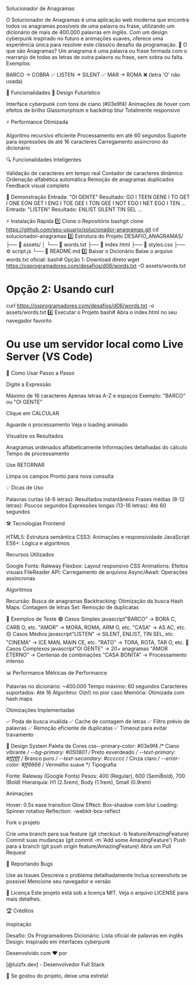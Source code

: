 Solucionador de Anagramas

O Solucionador de Anagramas é uma aplicação web moderna que encontra todos os anagramas possíveis de uma palavra ou frase, utilizando um dicionário de mais de 400.000 palavras em inglês. Com um design cyberpunk inspirado no futuro e animações suaves, oferece uma experiência única para resolver este clássico desafio da programação.
🎯 O que são Anagramas?
Um anagrama é uma palavra ou frase formada com o rearranjo de todas as letras de outra palavra ou frase, sem sobra ou falta.
Exemplos:

BARCO → COBRA ✅
LISTEN → SILENT ✅
MAR → ROMA ❌ (letra 'O' não usada)


🌟 Funcionalidades
🎨 Design Futurístico

Interface cyberpunk com tons de ciano (#03e9f4)
Animações de hover com efeitos de brilho
Glassmorphism e backdrop blur
Totalmente responsivo

⚡ Performance Otimizada

Algoritmo recursivo eficiente
Processamento em até 60 segundos
Suporte para expressões de até 16 caracteres
Carregamento assíncrono do dicionário

🔍 Funcionalidades Inteligentes

Validação de caracteres em tempo real
Contador de caracteres dinâmico
Ordenação alfabética automática
Remoção de anagramas duplicados
Feedback visual completo


🚀 Demonstração
Entrada: "OI GENTE"
Resultado:
GO I TEEN
GENE I TO
GET I ONE
EON GET I
ENG I TOE
GEE I TON
GEE I NOT
EGO I NET
EGO I TEN
...
Entrada: "LISTEN"
Resultado:
ENLIST
SILENT
TIN SEL
...

⚡ Instalação Rápida
1️⃣ Clone o Repositório
bashgit clone https://github.com/seu-usuario/solucionador-anagramas.git
cd solucionador-anagramas
2️⃣ Estrutura do Projeto
DESAFIO_ANAGRAMAS/
├── 📁 assets/
│   └── 📄 words.txt
├── 📄 index.html
├── 🎨 styles.css
├── ⚙️ script.js
└── 📖 README.md
3️⃣ Baixar o Dicionário
Baixe o arquivo words.txt oficial:
bash# Opção 1: Download direto
wget https://osprogramadores.com/desafios/d06/words.txt -O assets/words.txt

# Opção 2: Usando curl
curl https://osprogramadores.com/desafios/d06/words.txt -o assets/words.txt
4️⃣ Executar o Projeto
bash# Abra o index.html no seu navegador favorito
# Ou use um servidor local como Live Server (VS Code)

🎯 Como Usar
Passo a Passo

Digite a Expressão

Máximo de 16 caracteres
Apenas letras A-Z e espaços
Exemplo: "BARCO" ou "OI GENTE"


Clique em CALCULAR

Aguarde o processamento
Veja o loading animado


Visualize os Resultados

Anagramas ordenados alfabeticamente
Informações detalhadas do cálculo
Tempo de processamento


Use RETORNAR

Limpa os campos
Pronto para nova consulta



💡 Dicas de Uso

Palavras curtas (4-6 letras): Resultados instantâneos
Frases médias (8-12 letras): Poucos segundos
Expressões longas (13-16 letras): Até 60 segundos


🛠️ Tecnologias
Frontend

HTML5: Estrutura semântica
CSS3: Animações e responsividade
JavaScript ES6+: Lógica e algoritmos

Recursos Utilizados

Google Fonts: Raleway
Flexbox: Layout responsivo
CSS Animations: Efeitos visuais
FileReader API: Carregamento de arquivos
Async/Await: Operações assíncronas

Algoritmos

Recursão: Busca de anagramas
Backtracking: Otimização da busca
Hash Maps: Contagem de letras
Set: Remoção de duplicatas


🧪 Exemplos de Teste
🟢 Casos Simples
javascript"BARCO"  → BORA C, CARB O, etc.
"AMOR"   → MORA, ROMA, ARM O, etc.
"CASA"   → AS AC, etc.
🟡 Casos Médios
javascript"LISTEN"    → SILENT, ENLIST, TIN SEL, etc.
"CINEMA"    → ICE MAN, MAIN CE, etc.
"RATO"      → TORA, ROTA, TAR O, etc.
🔴 Casos Complexos
javascript"OI GENTE"     → 20+ anagramas
"AMOR ETERNO"  → Centenas de combinações
"CASA BONITA"  → Processamento intenso

📊 Performance
Métricas de Performance

Palavras no dicionário: ~400.000
Tempo máximo: 60 segundos
Caracteres suportados: Até 16
Algoritmo: O(n!) no pior caso
Memória: Otimizada com hash maps

Otimizações Implementadas

✅ Poda de busca inválida
✅ Cache de contagem de letras
✅ Filtro prévio de palavras
✅ Remoção eficiente de duplicatas
✅ Timeout para evitar travamento


🎨 Design System
Paleta de Cores
css--primary-color: #03e9f4    /* Ciano vibrante */
--bg-primary: #050801       /* Preto esverdeado */
--text-primary: #ffffff     /* Branco puro */
--text-secondary: #cccccc   /* Cinza claro */
--error-color: #ff6666      /* Vermelho suave */
Tipografia

Fonte: Raleway (Google Fonts)
Pesos: 400 (Regular), 600 (SemiBold), 700 (Bold)
Hierarquia: H1 (2.5rem), Body (1.1rem), Small (0.9rem)

Animações

Hover: 0.5s ease transition
Glow Effect: Box-shadow com blur
Loading: Spinner rotativo
Reflection: -webkit-box-reflect



Fork o projeto

Crie uma branch para sua feature (git checkout -b feature/AmazingFeature)
Commit suas mudanças (git commit -m 'Add some AmazingFeature')
Push para a branch (git push origin feature/AmazingFeature)
Abra um Pull Request

🐛 Reportando Bugs

Use as Issues
Descreva o problema detalhadamente
Inclua screenshots se possível
Mencione seu navegador e versão


📝 Licença
Este projeto está sob a licença MIT. Veja o arquivo LICENSE para mais detalhes.

🏆 Créditos

Inspiração

Desafio: Os Programadores
Dicionário: Lista oficial de palavras em inglês
Design: Inspirado em interfaces cyberpunk

Desenvolvido com ❤️ por

[@luizfx.dev] - Desenvolvedor Full Stack

🌟 Se gostou do projeto, deixe uma estrela!
